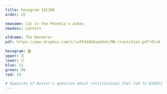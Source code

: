 ```yaml
---
title: hexagram 101100
order: 25

newname: Cat in the Phoenix's ashes
newdesc: Lantern

oldname: The Wanderer
pdf: https://www.dropbox.com/s/iu9fdddb8zpe5mt/MB-transition.pdf?dl=0

hexagram: ䷷
upper: ☲
lower: ☶
blue: 11
green: 00
red: 10

# Opposite of Buster's question about relationships that led to 010011
---
```


